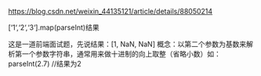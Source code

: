 https://blog.csdn.net/weixin_44135121/article/details/88050214

[‘1‘,‘2‘,‘3‘].map(parseInt)结果



这是一道前端面试题，先说结果：[1, NaN, NaN]
概念：以第二个参数为基数来解析第一个参数字符串，通常用来做十进制的向上取整（省略小数）如：parseInt(2.7) //结果为2
